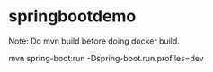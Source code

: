 # springbootdemo


Note: Do mvn build before doing docker build.

mvn spring-boot:run -Dspring-boot.run.profiles=dev
